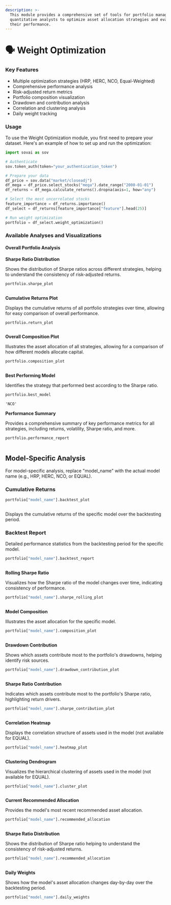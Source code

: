 ```yaml
---
description: >-
  This module provides a comprehensive set of tools for portfolio managers and
  quantitative analysts to optimize asset allocation strategies and evaluate
  their performance.
---
```


# 🗣️ Weight Optimization

### Key Features

* Multiple optimization strategies (HRP, HERC, NCO, Equal-Weighted)
* Comprehensive performance analysis
* Risk-adjusted return metrics
* Portfolio composition visualization
* Drawdown and contribution analysis
* Correlation and clustering analysis
* Daily weight tracking

### Usage

To use the Weight Optimization module, you first need to prepare your dataset. Here's an example of how to set up and run the optimization:

```python
import sovai as sov

# Authenticate
sov.token_auth(token="your_authentication_token")

# Prepare your data
df_price = sov.data("market/closeadj")
df_mega = df_price.select_stocks("mega").date_range("2000-01-01")
df_returns = df_mega.calculate_returns().dropna(axis=1, how="any")

# Select the most uncorrelated stocks
feature_importance = df_returns.importance()
df_select = df_returns[feature_importance["feature"].head(25)]

# Run weight optimization
portfolio = df_select.weight_optimization()
```

### Available Analyses and Visualizations

#### Overall Portfolio Analysis

**Sharpe Ratio Distribution**

Shows the distribution of Sharpe ratios across different strategies, helping to understand the consistency of risk-adjusted returns.

```python
portfolio.sharpe_plot
```

<figure><img src="../.gitbook/assets/image (11).png" alt=""><figcaption></figcaption></figure>

**Cumulative Returns Plot**

Displays the cumulative returns of all portfolio strategies over time, allowing for easy comparison of overall performance.

```python
portfolio.return_plot
```

<figure><img src="../.gitbook/assets/image (12).png" alt=""><figcaption></figcaption></figure>

**Overall Composition Plot**

Illustrates the asset allocation of all strategies, allowing for a comparison of how different models allocate capital.

```python
portfolio.composition_plot
```

<figure><img src="../.gitbook/assets/image (13).png" alt=""><figcaption></figcaption></figure>

**Best Performing Model**

Identifies the strategy that performed best according to the Sharpe ratio.

```python
portfolio.best_model
```

```
'NCO'
```

**Performance Summary**

Provides a comprehensive summary of key performance metrics for all strategies, including returns, volatility, Sharpe ratio, and more.

```python
portfolio.performance_report
```

<figure><img src="../.gitbook/assets/image (14).png" alt=""><figcaption></figcaption></figure>

## Model-Specific Analysis

For model-specific analysis, replace "model\_name" with the actual model name (e.g., HRP, HERC, NCO, or EQUAL).

### **Cumulative Returns**

```python
portfolio["model_name"].backtest_plot
```

<figure><img src="../.gitbook/assets/image (15).png" alt=""><figcaption></figcaption></figure>

Displays the cumulative returns of the specific model over the backtesting period.

### **Backtest Report**

Detailed performance statistics from the backtesting period for the specific model.

```python
portfolio["model_name"].backtest_report
```

<figure><img src="../.gitbook/assets/image (16).png" alt=""><figcaption></figcaption></figure>

**Rolling Sharpe Ratio**

Visualizes how the Sharpe ratio of the model changes over time, indicating consistency of performance.

```python
portfolio["model_name"].sharpe_rolling_plot
```

<figure><img src="../.gitbook/assets/image (17).png" alt=""><figcaption></figcaption></figure>

**Model Composition**

Illustrates the asset allocation for the specific model.

```python
portfolio["model_name"].composition_plot
```

<figure><img src="../.gitbook/assets/image (18).png" alt=""><figcaption></figcaption></figure>

**Drawdown Contribution**

Shows which assets contribute most to the portfolio's drawdowns, helping identify risk sources.

```python
portfolio["model_name"].drawdown_contribution_plot
```

<figure><img src="../.gitbook/assets/image (19).png" alt=""><figcaption></figcaption></figure>

**Sharpe Ratio Contribution**

Indicates which assets contribute most to the portfolio's Sharpe ratio, highlighting return drivers.

```python
portfolio["model_name"].sharpe_contribution_plot
```

<figure><img src="../.gitbook/assets/image (20).png" alt=""><figcaption></figcaption></figure>

**Correlation Heatmap**

Displays the correlation structure of assets used in the model (not available for EQUAL).

```python
portfolio["model_name"].heatmap_plot
```

<figure><img src="../.gitbook/assets/image (21).png" alt=""><figcaption></figcaption></figure>

**Clustering Dendrogram**

Visualizes the hierarchical clustering of assets used in the model (not available for EQUAL).

```python
portfolio["model_name"].cluster_plot
```

<figure><img src="../.gitbook/assets/image (22).png" alt=""><figcaption></figcaption></figure>

**Current Recommended Allocation**

Provides the model's most recent recommended asset allocation.

```python
portfolio["model_name"].recommended_allocation
```

<figure><img src="../.gitbook/assets/image (23).png" alt=""><figcaption></figcaption></figure>

**Sharpe Ratio Distribution**

Shows the distribution of Sharpe ratio helping to understand the consistency of risk-adjusted returns.

```python
portfolio["model_name"].recommended_allocation
```

<figure><img src="../.gitbook/assets/image (25).png" alt=""><figcaption></figcaption></figure>

**Daily Weights**

Shows how the model's asset allocation changes day-by-day over the backtesting period.

```python
portfolio["model_name"].daily_weights
```

<figure><img src="../.gitbook/assets/image (24).png" alt=""><figcaption></figcaption></figure>
